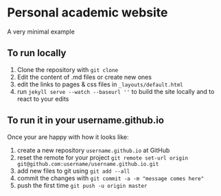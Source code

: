 # Personal academic website

A very minimal example

## To run locally

1. Clone the repository with `git clone `
2. Edit the content of .md files or create new ones
3. edit the links to pages & css files in `_layouts/default.html`
4. run `jekyll serve --watch --baseurl ''` to build the site locally and to react to your edits

## To run it in your username.github.io

Once your are happy with how it looks like:

1. create a new repository `username.github.io` at GitHub
2. reset the remote for your project `git remote set-url origin git@github.com:username/username.github.io.git`
3. add new files to git using `git add --all`
4. commit the changes with `git commit -a -m "message comes here"`
5. push the first time `git push -u origin master`



